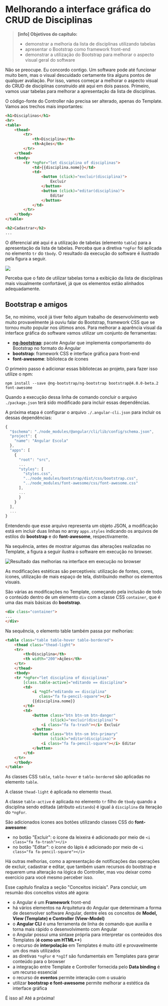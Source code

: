 # Melhorando a interface gráfica do CRUD de Disciplinas

> **\[info\] Objetivos do capítulo:**
>
> * demonstrar a melhoria da lista de disciplinas utilizando tabelas
> * apresentar o Bootstrap como framework front-end
> * demonstrar a utilização do Bootstrap para melhorar o aspecto visual geral do software

Não se preocupe. Eu concordo contigo. Um software pode até funcionar muito bem, mas o visual descuidado certamente tira alguns pontos de qualquer avaliação. Por isso, vamos começar a melhorar o aspecto visual do CRUD de disciplinas construído até aqui em dois passos. Primeiro, vamos usar tabelas para melhorar a apresentação da lista de disciplinas.

O código-fonte do Controller não precisa ser alterado, apenas do Template. Vamos aos trechos mais importantes:

```html
<h1>Disciplinas</h1>
<hr>
<table>
    <thead>
        <tr>
            <th>Disciplina</th>
            <th>Ações</th>
        </tr>
    </thead>
    <tbody>
        <tr *ngFor="let disciplina of disciplinas">
            <td>{{disciplina.nome}}</td>
            <td>
                <button (click)="excluir(disciplina)">
                    Excluir
                </button>
                <button (click)="editar(disciplina)">
                    Editar
                </button>
            </td>
        </tr>
    </tbody>
</table>

<h2>Cadastrar</h2>
...
```

O diferencial até aqui é a utilização de tabelas \(elemento `table`\) para a apresentação da lista de tabelas. Perceba que a diretiva `*ngFor` foi aplicada no elemento `tr` do `tbody`. O resultado da execução do software é ilustrado pela figura a seguir.

![](/assets/software-crud-disciplinas-com-tables-browser.png)

Perceba que o fato de utilizar tabelas torna a exibição da lista de disciplinas mais visualmente confortável, já que os elementos estão alinhados adequadamente.

## Bootstrap e amigos

Se, no mínimo, você já tiver feito algum trabalho de desenvolvimento web muito provavelmente já ouviu falar do Bootstrap, framework CSS que se tornou muito popular nos últimos anos. Para melhorar a aparência visual da interface gráfica do software vamos utilizar um conjunto de ferramentas:

* [**ng-bootstrap**](https://ng-bootstrap.github.io/#/home): pacote Angular que implementa comportamento do Bootstrap no formato do Angular
* **bootstrap**: framework CSS e interface gráfica para front-end
* **font-awesome**: biblioteca de ícones

O primeiro passo é adicionar essas bibliotecas ao projeto, para fazer isso utilize o npm:

```
npm install --save @ng-bootstrap/ng-bootstrap bootstrap@4.0.0-beta.2 font-awesome
```

Quando a execução dessa linha de comando concluir o arquivo `./package.json` terá sido modificado para incluir essas dependências.

A próxima etapa é configurar o arquivo `./.angular-cli.json` para incluir os dessas dependências:

```js
{
  "$schema": "./node_modules/@angular/cli/lib/config/schema.json",
  "project": {
    "name": "Angular Escola"
  },
  "apps": [
    {
      "root": "src",
      ...
      "styles": [
        "styles.css",
        "../node_modules/bootstrap/dist/css/bootstrap.css",
        "../node_modules/font-awesome/css/font-awesome.css"
      ],
      ...
      }
    }
  ],
  ...
}
```

Entendendo que esse arquivo representa um objeto JSON, a modificação está em incluir duas linhas no array `apps.styles` indicando os arquivos de estilos do **bootstrap** e do **font-awesome**, respectivamente.

Na sequência, antes de mostrar algumas das alterações realizadas no Template, a figura a seguir ilustra o software em execução no browser.

![Resultado das melhorias na interface em execução no browser](/assets/software-interface-bootstrap-browser.png)

As modificações estéticas são perceptíveis: utilização de fontes, cores, ícones, utilização de mais espaço de tela, distribuindo melhor os elementos visuais. 

São várias as modificações no Template, começando pela inclusão de todo o conteúdo dentro de um elemento `div` com a classe CSS `container`, que é uma das mais básicas do **bootstrap**.

```html
<div class="container">
...
</div>
```

Na sequência, o elemento table também passa por melhorias:

```html
<table class="table table-hover table-bordered">
    <thead class="thead-light">
    <tr>
        <th>Disciplina</th>
        <th width="200">Ações</th>
    </tr>
    </thead>
    <tbody>
    <tr *ngFor="let disciplina of disciplinas"
        [class.table-active]="editando == disciplina">
        <td>
            <i *ngIf="editando == disciplina"
               class="fa fa-pencil-square"></i>
            {{disciplina.nome}}
        </td>
        <td>
            <button class="btn btn-sm btn-danger"
                    (click)="excluir(disciplina)">
                <i class="fa fa-trash"></i> Excluir
            </button>
            <button class="btn btn-sm btn-primary"
                    (click)="editar(disciplina)">
                <i class="fa fa-pencil-square"></i> Editar
            </button>
        </td>
    </tr>
    </tbody>
</table>
```

As classes CSS `table`, `table-hover` e `table-bordered` são aplicadas no elemento `table`.

A classe `thead-light` é aplicada no elemento `thead`.

A classe `table-active` é aplicada no elemento `tr` filho de `tbody` quando a disciplina sendo editada \(atributo `editando`\) é igual à `disciplina` da iteração do `*ngFor`.

São adicionados ícones aos botões utilizando classes CSS do **font-awesome**:

* no botão "Excluir": o ícone da leixeira é adicionado por meio de `<i class="fa fa-trash"></i>`
* no botão "Editar": o ícone do lápis é adicionado por meio de `<i class="fa fa-pencil-square"></i>`

Há outras melhorias, como a apresentação de notificações das operações de excluir, cadastrar e editar, que também usam recursos do bootstrap e requerem uma alteração na lógica do Controller, mas vou deixar como exercício para você mesmo perceber isso.

Esse capítulo finaliza a seção "Conceitos iniciais". Para concluir, um resumão dos conceitos vistos até agora:

* o Angular é um **Framework** front-end
* há vários elementos na Arquitetura do Angular que determinam a forma de desenvolver software Angular, dentre eles os conceitos de **Model, View \(Template\) e Controller \(View-Model\)**
* o **Angular CLI** é uma ferramenta de linha de comando que auxilia e torna mais rápido o desenvolvimento com Angular
* o Angular possui uma sintaxe própria para interpretar os conteúdos dos Templates \(**é como um HTML++**\)
* o recurso de **interpolação** em Templates é muito útil e provavelmente um dos mais utilizados
* as diretivas `*ngFor` e `*ngIf` são fundamentais em Templates para gerar conteúdo para o browser
* a integração entre Template e Controller fornecida pelo **Data binding** é um recurso essencial
* o recurso de **eventos** permite interação com o usuário
* utilizar **bootstrap e font-awesome** permite melhorar a estética da interface gráfica

É isso aí! Até a próxima!

